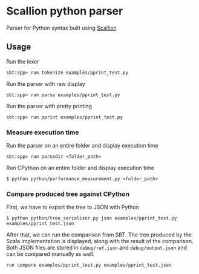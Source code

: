 # Scallion python parser
Parser for Python syntax built using [Scallion](https://github.com/epfl-lara/scallion)

## Usage

Run the lexer
```
sbt:spp> run tokenize examples/pprint_test.py
```

Run the parser with raw display
```
sbt:spp> run parse examples/pprint_test.py
```

Run the parser with pretty printing
```
sbt:spp> run pprint examples/pprint_test.py
```

### Measure execution time

Run the parser on an entire folder and display execution time
```
sbt:spp> run parsedir <folder_path>
```

Run CPython on an entire folder and display execution time
```
$ python python/performance_measurement.py <folder_path>
```

### Compare produced tree against CPython

First, we have to export the tree to JSON with Python
```
$ python python/tree_serializer.py json examples/pprint_test.py examples/pprint_test.json
```

After that, we can run the comparison from SBT. The tree produced
by the Scala implementation is displayed, along with the result of the comparison.
Both JSON files are stored in `debug/ref.json` and `debug/output.json` and
can be compared manually as well.
```
run compare examples/pprint_test.py examples/pprint_test.json
```